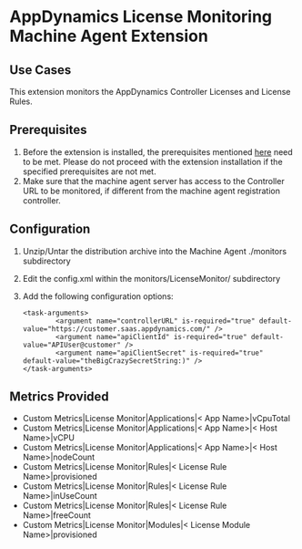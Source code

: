 AppDynamics License Monitoring Machine Agent Extension
=========================================================

## Use Cases ##

This extension monitors the AppDynamics Controller Licenses and License Rules.

## Prerequisites ##

1. Before the extension is installed, the prerequisites mentioned [here](https://community.appdynamics.com/t5/Knowledge-Base/Extensions-Prerequisites-Guide/ta-p/35213) need to be met. Please do not proceed with the extension installation if the specified prerequisites are not met.
2. Make sure that the machine agent server has access to the Controller URL to be monitored, if different from the machine agent registration controller.

## Configuration ##

1. Unzip/Untar the distribution archive into the Machine Agent ./monitors subdirectory
2. Edit the config.xml within the monitors/LicenseMonitor/ subdirectory
3. Add the following configuration options:

    ```
   <task-arguments>
            <argument name="controllerURL" is-required="true" default-value="https://customer.saas.appdynamics.com/" />
            <argument name="apiClientId" is-required="true" default-value="APIUser@customer" />
            <argument name="apiClientSecret" is-required="true" default-value="theBigCrazySecretString:)" />
    </task-arguments>
    ```

## Metrics Provided ##

* Custom Metrics|License Monitor|Applications|< App Name>|vCpuTotal
* Custom Metrics|License Monitor|Applications|< App Name>|< Host Name>|vCPU
* Custom Metrics|License Monitor|Applications|< App Name>|< Host Name>|nodeCount
* Custom Metrics|License Monitor|Rules|< License Rule Name>|provisioned
* Custom Metrics|License Monitor|Rules|< License Rule Name>|inUseCount
* Custom Metrics|License Monitor|Rules|< License Rule Name>|freeCount
* Custom Metrics|License Monitor|Modules|< License Module Name>|provisioned